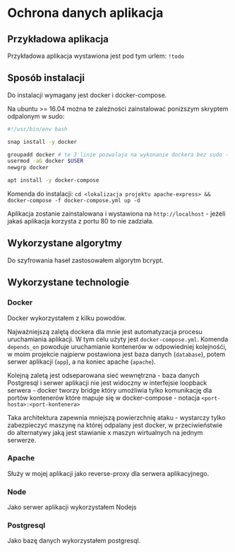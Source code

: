 
# Ochrona danych aplikacja

## Przykładowa aplikacja

Przykładowa aplikacja wystawiona jest pod tym urlem: `!todo`

## Sposób instalacji

Do instalacji wymagany jest docker i docker-compose.

Na ubuntu >= 16.04 można te zależności zainstalować poniższym skryptem odpalonym w sudo:

``` bash
#!/usr/bin/env bash

snap install -y docker

groupadd docker # te 3 linie pozwalaja na wykonanie dockera bez sudo - wymaga zrestartowania sesji użytkownika
usermod -aG docker $USER
newgrp docker

apt install -y docker-compose
```

Komenda do instalacji: `cd <lokalizacja projektu apache-express> && docker-compose -f docker-compose.yml up -d`

Aplikacja zostanie zainstalowana i wystawiona na `http://localhost` - jeżeli jakaś aplikacja korzysta z portu 80 to nie zadziała.

## Wykorzystane algorytmy

Do szyfrowania haseł zastosowałem algorytm bcrypt.

## Wykorzystane technologie

### Docker

Docker wykorzystałem z kilku powodów.

Najważniejszą zalętą dockera dla mnie jest automatyzacja procesu uruchamiania aplikacji.
W tym celu użyty jest `docker-compose.yml`.
Komenda `depends_on` powoduje uruchamianie kontenerów w odpowiedniej kolejnośći, w moim projekcie najpierw postawiona jest baza danych (`database`), potem serwer aplikacji (`app`), a na koniec apache (`apache`).

Kolejną zaletą jest odseparowana sieć wewnętrzna - baza danych Postgresql i serwer aplikacji nie jest widoczny w interfejsie loopback serwera - docker tworzy bridge który umożliwia tylko komunikację dla portów kontenerów które mapuje się w docker-compose - notacja `<port-hosta>:<port-kontenera>`

Taka architektura zapewnia mniejszą powierzchnię ataku - wystarczy tylko zabezpieczyć maszynę na której odpalany jest docker, w przeciwieństwie do alternatywy jaką jest stawianie x maszyn wirtualnych na jednym serwerze.

### Apache

Służy w mojej aplikacji jako reverse-proxy dla serwera aplikacyjnego.

### Node

Jako serwer aplikacji wykorzystałem Nodejs

### Postgresql

Jako bazę danych wykorzystałem postgresql.
